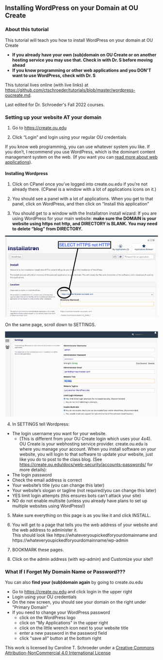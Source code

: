 ## Installing WordPress on your Domain at OU Create ##

### About this tutorial ###

This tutorial will teach you how to install WordPress on your domain at OU Create
- **If you already have your own (sub)domain on OU Create or on another hosting service you may use that. Check in with Dr. S before moving ahead**
- **If you know programming or other web applications and you DON'T want to use WordPress, check with Dr. S**

This tutorial lives online (with live links) at https://github.com/ctschroeder/tutorials/blob/master/wordpress-oucreate.md.

Last edited for Dr. Schroeder's Fall 2022 courses.

### Setting up your website AT your domain ###

1. Go to https://create.ou.edu

2. Click “Login” and login using your regular OU credentials

If you know web programming, you can use whatever system you like.  If you don’t, I recommend you use WordPress, which is the dominant content management system on the web.  (If you want you can [read more about web applications](https://create.ou.edu/docs/web-apps/what-exactly-is-a-web-application/)). 

#### Installing Wordpress ####

1.	Click on CPanel once you’ve logged into create.ou.edu if you're not already there. (CPanel is a window with a lot of applications icons on it.)

2.	You should see a panel with a lot of applications.  When you get to that panel, click on WordPress, and then click on “Install this application” 

3.	You should get to a window with the Installatron install wizard:
If you are using WordPress for your main website:  **make sure the DOMAIN is your website using https not http, and DIRECTORY is BLANK. You may need to delete “blog” from DIRECTORY.**
 
![Installatron](https://github.com/ctschroeder/tutorials/blob/master/images/installatron.png)
 
On the same page, scroll down to SETTINGS.   

![Installatron Settings](https://github.com/ctschroeder/tutorials/blob/master/images/installatron-settings.png)

4. In SETTINGS tell Wordpress:
  - The login username you want for your website.  
      - (This is different from your OU Create login which uses your 4x4).  OU Create is your webhosting service provider.  create.ou.edu is where you manage your account.  When you install software on your website, you will login to that software to update your website, just like you do to post to the class blog. (See https://create.ou.edu/docs/web-security/accounts-passwords/ for more details):
  - The login password
  - Check the email address is correct
  - Your website’s title (you can change this later)
  - Your website’s slogan or tagline  (not required/you can change this later)
  - YES limit login attempts (this ensures bots can’t attack your site)
  - NO do not enable multisite (unless you already have plans to set up multiple websites using WordPress!)

5. Make sure everything on this page is as you like it and click INSTALL.

6. You will get to a page that tells you the web address of your website and the web address to administer it.  
This should look like https://whateveryoupickedforyourdomainname and https://whateveryoupickedforyourdomainname/wp-admin 

7. BOOKMARK these pages. 

8. Click on the admin address (with wp-admin) and Customize your site!!  

### What If I Forget My Domain Name or Password??? ###

You can also **find your (sub)domain again** by going to create.ou.edu

   - Go to https://create.ou.edu and click login in the upper right
   - Login using your OU credentials
   - On the new screen, you should see your domain on the right under "Primary Domain"
   - If you need to change your WordPress password
     - click on the WordPress logo
     - click on "My Applications" in the upper right
     - click on the little wrench icon next to your website title
     - enter a new password in the password field
     - click "save all" button at the bottom right


This work is licensed by Caroline T. Schroeder under a [Creative Commons Attribution-NonCommercial 4.0 International License](https://creativecommons.org/licenses/by-nc/4.0/)
